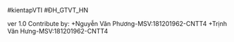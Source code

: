 #kientapVTI
#ĐH_GTVT_HN

ver 1.0
Contribute by:
	+Nguyễn Văn Phương-MSV:181201962-CNTT4
	+Trịnh Văn Hưng-MSV:181201962-CNTT4